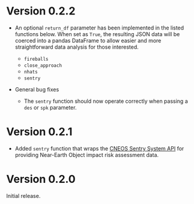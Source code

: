 # Version 0.2.2

- An optional `return_df` parameter has been implemented in the listed functions below. When set 
  as `True`, the resulting JSON data will be coerced into a pandas DataFrame to allow easier and more straightforward 
  data analysis for those interested.
  
  * `fireballs`
  * `close_approach`
  * `nhats`
  * `sentry`
  
- General bug fixes
  * The `sentry` function should now operate correctly when passing a `des` or `spk` parameter.

# Version 0.2.1

- Added `sentry` function that wraps the [CNEOS Sentry System API](https://cneos.jpl.nasa.gov/sentry/) for providing 
  Near-Earth Object impact risk assessment data.

# Version 0.2.0

Initial release.